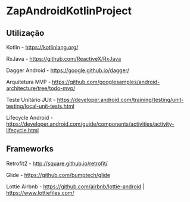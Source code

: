 # ZapAndroidKotlinProject

## Utilização

Kotlin - https://kotlinlang.org/

RxJava - https://github.com/ReactiveX/RxJava

Dagger Android - https://google.github.io/dagger/

Arquitetura MVP - https://github.com/googlesamples/android-architecture/tree/todo-mvp/

Teste Unitário JUit - https://developer.android.com/training/testing/unit-testing/local-unit-tests.html

Lifecycle Android - https://developer.android.com/guide/components/activities/activity-lifecycle.html

## Frameworks

Retrofit2 - http://square.github.io/retrofit/

Glide - https://github.com/bumptech/glide

Lottie Airbnb - https://github.com/airbnb/lottie-android | https://www.lottiefiles.com/

